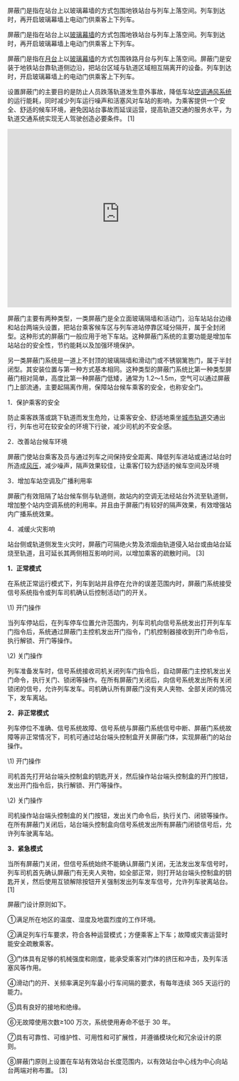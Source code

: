 

屏蔽门是指在站台上以玻璃幕墙的方式包围地铁站台与列车上落空间。列车到达时，再开启玻璃幕墙上电动门供乘客上下列车。

屏蔽门是指在站台上以[玻璃幕墙](https://baike.baidu.com/item/玻璃幕墙/1641247?fromModule=lemma_inlink)的方式包围地铁站台与列车上落空间。列车到达时，再开启玻璃幕墙上电动门供乘客上下列车。

屏蔽门是指在[月台](https://baike.baidu.com/item/月台/871716?fromModule=lemma_inlink)上以[玻璃幕墙](https://baike.baidu.com/item/玻璃幕墙/1641247?fromModule=lemma_inlink)的方式包围铁路月台与列车上落空间。屏蔽门是安装于地铁站台靠轨道侧边沿，把站台区域与轨道区域相互隔离开的设备。列车到达时，开启玻璃幕墙上的电动门供乘客上下列车。

设置屏蔽门的主要目的是防止人员跌落轨道发生意外事故，降低车站[空调通风系统](https://baike.baidu.com/item/空调通风系统/10424711?fromModule=lemma_inlink)的运行能耗，同时减少列车运行噪声和活塞风对车站的影响，为乘客提供一个安全、舒适的候车环境，避免因站台事故而延误运营，提高轨道交通的服务水平，为轨道交通系统实现无人驾驶创造必要条件。 [1] 

<iframe width="100%" height="400" src="https://raw.githubusercontent.com/ZhuPeng/pic/master/images/flourish.charts.race.mp4" frameborder="0" allowfullscreen></iframe>





屏蔽门主要有两种类型，一类屏蔽门是全立面玻璃隔墙和活动门，沿车站站台边缘和站台两端头设置，把站台乘客候车区与列车进站停靠区域分隔开，属于全封闭型。这种形式的屏蔽门一般应用于地下车站。这种屏蔽门系统的主要功能是增加车站站台的安全性，节约能耗以及加强环境保护。





另一类屏蔽门系统是一道上不封顶的玻璃隔墙和滑动门或不锈钢篱笆门，属于半封闭型。其安装位置与第一种方式基本相同。这种类型的屏蔽门系统比第一种类型屏蔽门相对简单，高度比第一种屏蔽门低矮，通常为 1.2～1.5m，空气可以通过屏蔽门上部流通，主要起隔离作用，保障站台候车乘客的安全，也称安全门。 



1．保护乘客的安全

防止乘客跌落或跳下轨道而发生危险，让乘客安全、舒适地乘坐[城市轨道](https://baike.baidu.com/item/城市轨道?fromModule=lemma_inlink)交通出行，列车也可在较安全的环境下行驶，减少司机的不安全感。

2．改善站台候车环境

屏蔽门使站台乘客及员与通过列车之间保持安全距离、降低列车进站或通过站台时所造成[风压](https://baike.baidu.com/item/风压?fromModule=lemma_inlink)，减少噪声，隔声效果较佳，让乘客仃较为舒适的候车空间及环境

3．增加车站空调及广播利用率

屏蔽门有效阻隔了站台候车侧与轨道侧，故站内的空调无法经站台外流至轨道侧，增加整个站内空调系统的利用率。并且由于屏蔽门有较好的隔声效果，有效增强站内广播系统效果。

4．减缓火灾影响

站台侧或轨道侧发生火灾时，屏蔽门可隔绝火势及浓烟由轨道侵入站台或由站台延烧至轨道，且可延长其两侧相互影响时间，以增加乘客的疏散时间。 [3] 



**1．正常模式**

在系统正常运行模式下，列车到站并且停在允许的误差范围内时，屏蔽门系统接受信号系统指令或列车司机确认后控制活动门的开关。

\1) 开门操作

当列车停站后，在列车停车位置允许范围内，列车司机向信号系统发出打开列车车门指令后，系统通过屏蔽门主控机发出开门指令，门机控制器接收到开门命令后，执行解锁、开门等操作。

\2) 关门操作

列车准备发车时，信号系统接收司机关闭列车门指令后，自动屏蔽门主控机发出关门命令，执行关门、锁闭等操作。在所有屏蔽门关闭后，向信号系统发出所有关闭锁闭的信号，允许列车发车。司机确认所有屏蔽门没有夹人夹物、全部关闭的情况下，发车离站。

**2．非正常模式**

列车停位不准确、信号系统故障、信号系统与屏蔽门系统信号中断、屏蔽门系统故障等非正常情况下，司机可通过站台端头控制盒开关屏蔽门体，实现屏蔽门的站台操作。

\1) 开门操作

司机首先打开站台端头控制盒的钥匙开关，然后操作站台端头控制盒的开门按钮，发出开门指令后，执行解锁、开门等操作。

\2) 关门操作

司机操作站台端头控制盒的关门按钮，发出关门命令后，执行关门、闭锁等操作。在所有屏蔽门关闭后，站台端头控制盒向信号系统发出所有屏蔽门闭锁信号后，允许列车驶离车站。

**3．紧急模式**

当所有屏蔽门关闭，但信号系统始终不能确认屏蔽门关闭，无法发出发车信号时，列车司机首先确认屏蔽门有无夹人夹物，如全部正常，则打开站台端头控制盒的钥匙开关，然后使用互锁解除按钮开关强制发出列车发车信号，允许列车驶离站台。 [1] 



屏蔽门设计原则如下。

①满足所在地区的温度、湿度及地震烈度的工作环境。

②满足列车行车要求，符合各种运营模式；方便乘客上下车；故障或灾害运营时能安全疏散乘客。

③门体具有足够的机械强度和刚度，能承受乘客对门体的挤压和冲击，及列车活塞风等作用。

④滑动门的开、关频率满足列车最小行车间隔的要求，有每年连续 365 天运行的能力。

⑤具有良好的接地和绝缘。

⑥无故障使用次数≥100 万次，系统使用寿命不低于 30 年。

⑦具有可靠性、可维护性、可用性和可扩展性，并遵循模块化和冗余设计的原则。

⑧屏蔽门原则上设置在车站有效站台长度范围内，以有效站台中心线为中心向站台两端对称布置。 [3] 